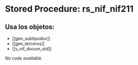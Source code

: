 # Stored Procedure: rs_nif_nif211

## Usa los objetos:
- [[gen_subtipodoc]]
- [[gen_terceros]]
- [[v_nif_docum_std]]

*No code available.*
